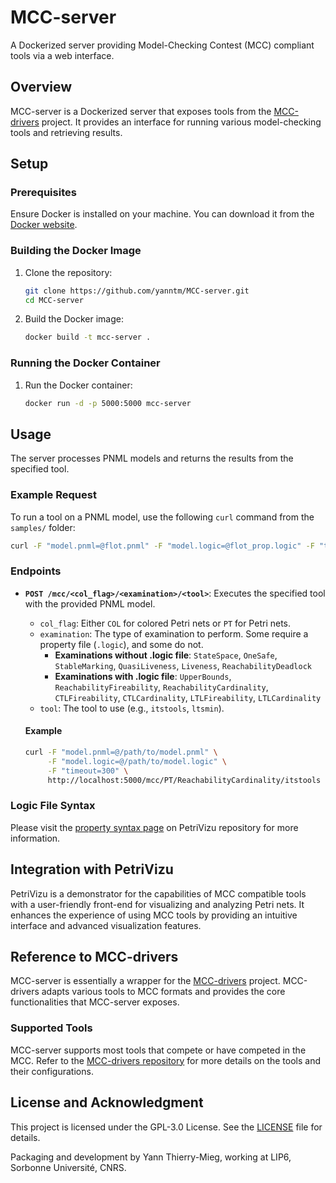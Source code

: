 # MCC-server

A Dockerized server providing Model-Checking Contest (MCC) compliant tools via a web interface.

## Overview

MCC-server is a Dockerized server that exposes tools from the [MCC-drivers](https://github.com/yanntm/MCC-drivers) project. It provides an interface for running various model-checking tools and retrieving results.

## Setup

### Prerequisites

Ensure Docker is installed on your machine. You can download it from the [Docker website](https://www.docker.com/products/docker-desktop).

### Building the Docker Image

1. Clone the repository:
   ```bash
   git clone https://github.com/yanntm/MCC-server.git
   cd MCC-server
   ```

2. Build the Docker image:
   ```bash
   docker build -t mcc-server .
   ```

### Running the Docker Container

1. Run the Docker container:
   ```bash
   docker run -d -p 5000:5000 mcc-server
   ```

## Usage

The server processes PNML models and returns the results from the specified tool.

### Example Request

To run a tool on a PNML model, use the following `curl` command from the `samples/` folder:
```bash
curl -F "model.pnml=@flot.pnml" -F "model.logic=@flot_prop.logic" -F "timeout=100" http://localhost:5000/mcc/PT/LTLCardinality/itstools
```

### Endpoints

- **`POST /mcc/<col_flag>/<examination>/<tool>`**: Executes the specified tool with the provided PNML model.
  - `col_flag`: Either `COL` for colored Petri nets or `PT` for Petri nets.
  - `examination`: The type of examination to perform. Some require a property file (`.logic`), and some do not.
    - **Examinations without .logic file**: `StateSpace`, `OneSafe`, `StableMarking`, `QuasiLiveness`, `Liveness`, `ReachabilityDeadlock`
    - **Examinations with .logic file**: `UpperBounds`, `ReachabilityFireability`, `ReachabilityCardinality`, `CTLFireability`, `CTLCardinality`, `LTLFireability`, `LTLCardinality`
  - `tool`: The tool to use (e.g., `itstools`, `ltsmin`).

  #### Example
  ```bash
  curl -F "model.pnml=@/path/to/model.pnml" \
       -F "model.logic=@/path/to/model.logic" \
       -F "timeout=300" \
       http://localhost:5000/mcc/PT/ReachabilityCardinality/itstools
  ```

### Logic File Syntax

Please visit the [property syntax page](https://github.com/yanntm/PetriVizu/blob/master/public/syntax.md) on PetriVizu repository for more information.

## Integration with PetriVizu

PetriVizu is a demonstrator for the capabilities of MCC compatible tools with a user-friendly front-end for visualizing and analyzing Petri nets. It enhances the experience of using MCC tools by providing an intuitive interface and advanced visualization features.

## Reference to MCC-drivers

MCC-server is essentially a wrapper for the [MCC-drivers](https://github.com/yanntm/MCC-drivers) project. MCC-drivers adapts various tools to MCC formats and provides the core functionalities that MCC-server exposes.

### Supported Tools

MCC-server supports most tools that compete or have competed in the MCC. Refer to the [MCC-drivers repository](https://github.com/yanntm/MCC-drivers) for more details on the tools and their configurations.

## License and Acknowledgment

This project is licensed under the GPL-3.0 License. See the [LICENSE](LICENSE) file for details.

Packaging and development by Yann Thierry-Mieg, working at LIP6, Sorbonne Université, CNRS. 